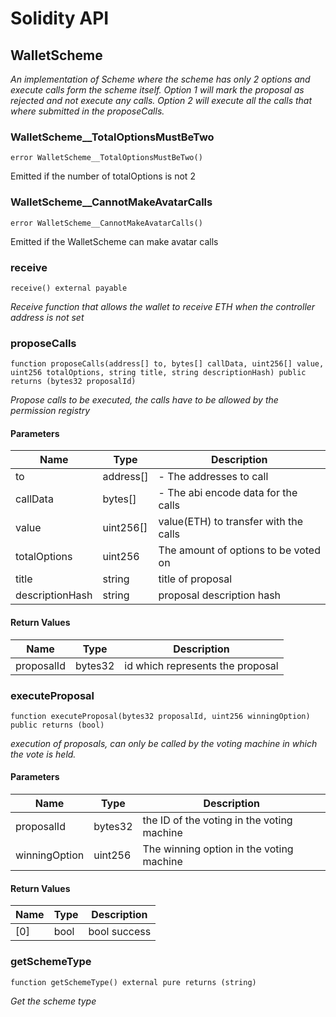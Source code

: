 # Solidity API

## WalletScheme

_An implementation of Scheme where the scheme has only 2 options and execute calls form the scheme itself.
Option 1 will mark the proposal as rejected and not execute any calls.
Option 2 will execute all the calls that where submitted in the proposeCalls._

### WalletScheme__TotalOptionsMustBeTwo

```solidity
error WalletScheme__TotalOptionsMustBeTwo()
```

Emitted if the number of totalOptions is not 2

### WalletScheme__CannotMakeAvatarCalls

```solidity
error WalletScheme__CannotMakeAvatarCalls()
```

Emitted if the WalletScheme can make avatar calls

### receive

```solidity
receive() external payable
```

_Receive function that allows the wallet to receive ETH when the controller address is not set_

### proposeCalls

```solidity
function proposeCalls(address[] to, bytes[] callData, uint256[] value, uint256 totalOptions, string title, string descriptionHash) public returns (bytes32 proposalId)
```

_Propose calls to be executed, the calls have to be allowed by the permission registry_

#### Parameters

| Name | Type | Description |
| ---- | ---- | ----------- |
| to | address[] | - The addresses to call |
| callData | bytes[] | - The abi encode data for the calls |
| value | uint256[] | value(ETH) to transfer with the calls |
| totalOptions | uint256 | The amount of options to be voted on |
| title | string | title of proposal |
| descriptionHash | string | proposal description hash |

#### Return Values

| Name | Type | Description |
| ---- | ---- | ----------- |
| proposalId | bytes32 | id which represents the proposal |

### executeProposal

```solidity
function executeProposal(bytes32 proposalId, uint256 winningOption) public returns (bool)
```

_execution of proposals, can only be called by the voting machine in which the vote is held._

#### Parameters

| Name | Type | Description |
| ---- | ---- | ----------- |
| proposalId | bytes32 | the ID of the voting in the voting machine |
| winningOption | uint256 | The winning option in the voting machine |

#### Return Values

| Name | Type | Description |
| ---- | ---- | ----------- |
| [0] | bool | bool success |

### getSchemeType

```solidity
function getSchemeType() external pure returns (string)
```

_Get the scheme type_

